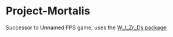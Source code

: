 # Project-Mortalis
Successor to Unnamed FPS game, uses the [W_I_Zr_Ds package](https://github.com/Bilal-A-G/W_I_Zr_Ds-Tools)
